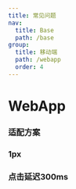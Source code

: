 ```yaml
---
title: 常见问题
nav:
  title: Base
  path: /base
group:
  title: 移动端
  path: /webapp
  order: 4
---
```


# WebApp

### 适配方案
 
### 1px 

### 点击延迟300ms


